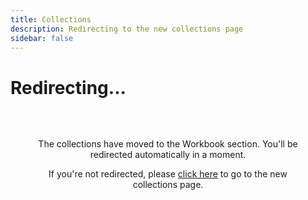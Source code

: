 ```yaml
---
title: Collections
description: Redirecting to the new collections page
sidebar: false
---
```


<script setup>
import { onMounted } from 'vue';
import { useRouter } from 'vitepress';

const router = useRouter();

onMounted(() => {
  // Wait a moment before redirecting to ensure the page has loaded
  setTimeout(() => {
    // Get the current path
    const currentPath = window.location.pathname;
    
    // If we're on the main collections page, redirect to workbook collections
    if (currentPath.endsWith('/collections/') || currentPath.endsWith('/collections')) {
      router.go('/workbook/collections/');
    } else {
      // We're on a specific collection page - extract the slug from the path
      const slug = currentPath.split('/').pop().replace('.html', '');
      
      // Redirect to the new location
      if (slug) {
        router.go(`/workbook/collections/${slug}`);
      } else {
        // Fallback to main collections page
        router.go('/workbook/collections/');
      }
    }
  }, 100);
});
</script>

# Redirecting...

<div class="redirect-message">
  The collections have moved to the Workbook section. You'll be redirected automatically in a moment.
  
  If you're not redirected, please [click here](/workbook/collections/) to go to the new collections page.
</div>

<style scoped>
.redirect-message {
  padding: 2rem;
  background-color: var(--vp-c-bg-soft);
  border-radius: 8px;
  margin: 2rem 0;
  text-align: center;
}
</style>
